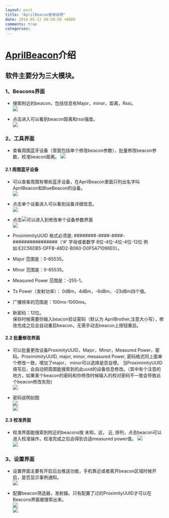 ```yaml
---
layout: post
title: "AprilBeacon使用说明"
date: 2014-05-12 09:50:58 +0800
comments: true
categories: 
---
```


# [AprilBeacon](https://itunes.apple.com/cn/app/aprilbeacon/id847517010?mt=8)介绍
## 软件主要分为三大模块。 
### 1、Beacons界面
- 搜索附近的beacon，包括信息有Major，minor，距离，Rssi。  
![](http://www.markss.cn/images/AprilBeacon/beacons.png) 
 
- 点击进入可以看到beacon距离和rssi强度。  
![](http://www.markss.cn/images/AprilBeacon/beacon-range.png)

### 2、工具界面
- 查看周围蓝牙设备（里面包括单个修改beacon参数），批量修改beacon参数，校准beacon距离。
![](http://www.markss.cn/images/AprilBeacon/tools.png)  
 
#### 2.1 周围蓝牙设备
- 可以查看周围有哪些蓝牙设备，在AprilBeacon里面只列出名字叫AprilBeacon和BlueBeacon的设备。  
![](http://www.markss.cn/images/AprilBeacon/tools-devices.png)  
 
- 点击单个设备进入可以看到设备详细信息。  
![](http://www.markss.cn/images/AprilBeacon/devices-detail.png)  
 
- 点击![](http://www.markss.cn/images/AprilBeacon/device-modified-button.png)可以进入到修改单个设备参数界面  
![](http://www.markss.cn/images/AprilBeacon/tools-device-modifiy.png)  
- ProximimityUUID 格式必须是: ########-####-####-################（'#' 字母或者数字 8位-4位-4位-4位-12位 例如:E2C56DB5-DFFB-48D2-B060-D0F5A71096E0）。
- Major 范围是：0-65535。
- Minor 范围是：0-65535。
- Measured Power 范围是：-255-1。
- Tx Power（发射功率）： 0dBm，4dBm，-6dBm，-23dBm四个值。
- 广播频率的范围是：100ms-1000ms。
- 新密码：12位。  
保存时候需要你输入beacon验证密码（默认为 AprilBrother,注意大小写），修改完成之后会自动重启beacon，无需手动去beacon上按钮重启。

#### 2.2 批量修改界面
- 可以批量更改设备ProximityUUID，Major，Minor，Measured Power，密码。ProximimityUUID, major, minor, mesasured Power, 密码格式同上面单个修改一致，增加了major， minor可以选择是否自增。 当ProximimityUUID填写后，会自动把周围能搜索到的此uuid的设备信息修改。（其中有个注意的地方，如果某个beacon的密码和你修改时候输入的校对密码不一致会导致此个beacon修改失败)  
![](http://www.markss.cn/images/AprilBeacon/tools-configure.png)  
 
- 密码说明如图  
![](http://www.markss.cn/images/AprilBeacon/new-password.png)  
![](http://www.markss.cn/images/AprilBeacon/confirm-password.png)  

#### 2.3 校准界面
- 校准界面能搜索到附近的beacons按 未知，远， 近, 排列，点击beacon可以进入校准操作，校准完成之后会得到合适measured power值。
![](http://www.markss.cn/images/AprilBeacon/calibration1.png)  
![](http://www.markss.cn/images/AprilBeacon/calibration2.png)  
    
### 3、设置界面
- 设置界面主要有开启后台推送功能，手机靠近或者离开beacon区域时候开启，是否显示事例通知。  
![](http://www.markss.cn/images/AprilBeacon/setting.png)  

- 配置beacon筛选器，发射器。只有配置了过的ProximityUUID才可以在Beacons界面被搜索出来。  
![](http://www.markss.cn/images/AprilBeacon/transmitters.png)  
![](http://www.markss.cn/images/AprilBeacon/new-transmitters.png)
  